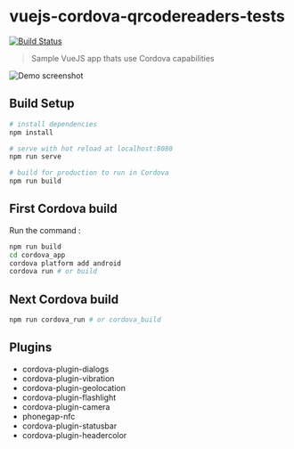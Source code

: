 # vuejs-cordova-qrcodereaders-tests

[![Build Status](https://travis-ci.org/c4software/vuejs-cordova-qrcodereaders-tests.svg?branch=master)](https://travis-ci.org/c4software/vuejs-cordova-qrcodereaders-tests)

> Sample VueJS app thats use Cordova capabilities

![Demo screenshot](demo.png)

## Build Setup

```bash
# install dependencies
npm install

# serve with hot reload at localhost:8080
npm run serve

# build for production to run in Cordova
npm run build

```

## First Cordova build

Run the command :

```sh
npm run build
cd cordova_app
cordova platform add android
cordova run # or build
```

## Next Cordova build

```sh
npm run cordova_run # or cordova_build
```

## Plugins

- cordova-plugin-dialogs
- cordova-plugin-vibration
- cordova-plugin-geolocation
- cordova-plugin-flashlight
- cordova-plugin-camera
- phonegap-nfc
- cordova-plugin-statusbar
- cordova-plugin-headercolor
